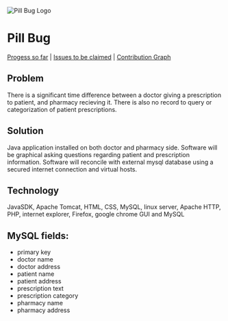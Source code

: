 ![Pill Bug Logo](https://avatars0.githubusercontent.com/u/10623383?v=3&s=200)
# Pill Bug
[Progess so far](https://github.com/CECS343Project/Farm/milestones) | [Issues to be claimed](https://github.com/CECS343Project/Farm/issues?q=is%3Aopen+is%3Aissue+label%3A%22help+wanted%22+no%3Aassignee) | [Contribution Graph](https://github.com/CECS343Project/Farm/network)
## Problem
There is a significant time difference between a doctor giving a prescription to patient, and pharmacy recieving it. There is also no record to query or categorization of patient prescriptions.

## Solution
Java application installed on both doctor and pharmacy side.
Software will be graphical asking questions regarding patient and prescription information. Software will reconcile with external mysql database using a secured internet connection and virtual hosts.

## Technology
JavaSDK, Apache Tomcat, HTML, CSS, MySQL, linux server, Apache HTTP, PHP, internet explorer, Firefox, google chrome GUI and MySQL

## MySQL fields:
* primary key
* doctor name
* doctor address
* patient name
* patient address
* prescription text
* prescription category
* pharmacy name
* pharmacy address
